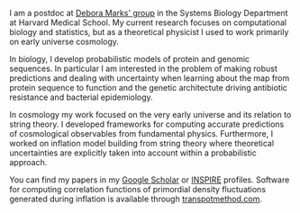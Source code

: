 
<br><br>

I am a postdoc at [Debora Marks' group](https://marks.hms.harvard.edu/) in the Systems Biology Department at Harvard Medical School. My current research focuses on computational biology and statistics, but as a theoretical physicist I used to work primarily on early universe cosmology. 

In biology, I develop probabilistic models of protein and genomic sequences. In particular I am interested in the problem of making robust predictions and dealing with uncertainty when learning about the map from protein sequence to function and the genetic architectute driving antibiotic resistance and bacterial epidemiology.

In cosmology my work focused on the very early universe and its relation to string theory. I developed frameworks for computing accurate predictions of cosmological observables from fundamental physics. Furthermore, I worked on inflation model building from string theory where theoretical uncertainties are explicitly taken into account within a probabilistic approach.

You can find my papers in my [Google Scholar](https://scholar.google.com/citations?user=Ue5LxsIAAAAJ&hl=en) or [INSPIRE](http://inspirehep.net/author/profile/Mafalda.Dias.1) profiles. Software for computing correlation functions of primordial density fluctuations generated during inflation is available through [transpotmethod.com](https://transportmethod.com/).

<!--Prior to Harvard, I worked at the theory group at DESY in Hamburg and the Astronomy Center at Sussex University, where I also did my PhD under the supervision of Prof. Andrew Liddle. You can see my CV -->
